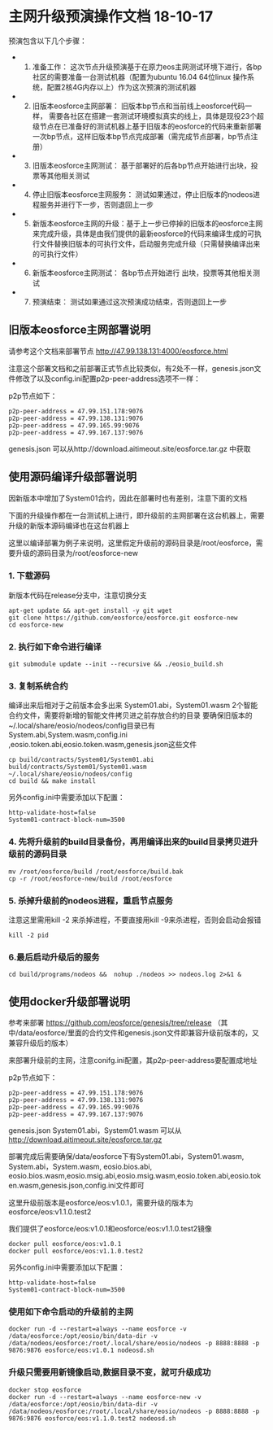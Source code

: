 # 主网升级预演操作文档 18-10-17

预演包含以下几个步骤：

- 1. 准备工作： 这次节点升级预演基于在原力eos主网测试环境下进行，各bp社区的需要准备一台测试机器（配置为ubuntu 16.04 64位linux 操作系统，配置2核4G内存以上）作为这次预演的测试机器

- 2. 旧版本eosforce主网部署： 旧版本bp节点和当前线上eosforce代码一样， 需要各社区在搭建一套测试环境模拟真实的线上，具体是现役23个超级节点在已准备好的测试机器上基于旧版本的eosforce的代码来重新部署一次bp节点，这样旧版本bp节点完成部署（需完成节点部署，bp节点注册）

- 3. 旧版本eosforce主网测试： 基于部署好的后各bp节点开始进行出块，投票等其他相关测试

- 4. 停止旧版本eosforce主网服务： 测试如果通过，停止旧版本的nodeos进程服务并进行下一步，否则退回上一步

- 5. 新版本eosforce主网的升级：基于上一步已停掉的旧版本的eosforce主网来完成升级，具体是由我们提供的最新eosforce的代码来编译生成的可执行文件替换旧版本的可执行文件，启动服务完成升级（只需替换编译出来的可执行文件）

- 6. 新版本eosforce主网测试： 各bp节点开始进行 出块，投票等其他相关测试

- 7. 预演结束： 测试如果通过这次预演成功结束，否则退回上一步


## 旧版本eosforce主网部署说明

请参考这个文档来部署节点  http://47.99.138.131:4000/eosforce.html

注意这个部署文档和之前部署正式节点比较类似，有2处不一样，genesis.json文件修改了以及config.ini配置p2p-peer-address选项不一样：

p2p节点如下：

```
p2p-peer-address = 47.99.151.178:9076
p2p-peer-address = 47.99.138.131:9076
p2p-peer-address = 47.99.165.99:9076
p2p-peer-address = 47.99.167.137:9076
```

genesis.json 可以从http://download.aitimeout.site/eosforce.tar.gz 中获取

## 使用源码编译升级部署说明

因新版本中增加了System01合约，因此在部署时也有差别，注意下面的文档

下面的升级操作都在一台测试机上进行，即升级前的主网部署在这台机器上，需要升级的新版本源码编译也在这台机器上

这里以编译部署为例子来说明，这里假定升级前的源码目录是/root/eosforce，需要升级的源码目录为/root/eosforce-new


### 1. 下载源码
新版本代码在release分支中，注意切换分支

```shell
apt-get update && apt-get install -y git wget
git clone https://github.com/eosforce/eosforce.git eosforce-new
cd eosforce-new
```

### 2. 执行如下命令进行编译

```shell
git submodule update --init --recursive && ./eosio_build.sh
```

### 3. 复制系统合约

编译出来后相对于之前版本会多出来 System01.abi，System01.wasm  2个智能合约文件，需要将新增的智能文件拷贝进之前存放合约的目录
要确保旧版本的 ~/.local/share/eosio/nodeos/config目录已有System.abi,System.wasm,config.ini	,eosio.token.abi,eosio.token.wasm,genesis.json这些文件

```shell
cp build/contracts/System01/System01.abi build/contracts/System01/System01.wasm ~/.local/share/eosio/nodeos/config
cd build && make install
```

另外config.ini中需要添加以下配置：

```
http-validate-host=false
System01-contract-block-num=3500
```

### 4. 先将升级前的build目录备份，再用编译出来的build目录拷贝进升级前的源码目录

```shell
mv /root/eosforce/build /root/eosforce/build.bak
cp -r /root/eosforce-new/build /root/eosforce
```

### 5. 杀掉升级前的nodeos进程，重启节点服务

注意这里需用kill -2 来杀掉进程，不要直接用kill -9来杀进程，否则会启动会报错

```shell
kill -2 pid
```

### 6.最后启动升级后的服务

```shell
cd build/programs/nodeos &&  nohup ./nodeos >> nodeos.log 2>&1 &
```


## 使用docker升级部署说明

参考来部署 https://github.com/eosforce/genesis/tree/release
（其中/data/eosforce/里面的合约文件和genesis.json文件即兼容升级前版本的，又兼容升级后的版本）

来部署升级前的主网，注意conifg.ini配置，其p2p-peer-address要配置成地址

p2p节点如下：

```
p2p-peer-address = 47.99.151.178:9076
p2p-peer-address = 47.99.138.131:9076
p2p-peer-address = 47.99.165.99:9076
p2p-peer-address = 47.99.167.137:9076
```

genesis.json System01.abi，System01.wasm 可以从 http://download.aitimeout.site/eosforce.tar.gz

部署完成后需要确保/data/eosforce下有System01.abi，System01.wasm, System.abi，System.wasm, eosio.bios.abi, eosio.bios.wasm,eosio.msig.abi,eosio.msig.wasm,eosio.token.abi,eosio.token.wasm,genesis.json,config.ini文件即可

这里升级前版本是eosforce/eos:v1.0.1，需要升级的版本为eosforce/eos:v1.1.0.test2

我们提供了eosforce/eos:v1.0.1和eosforce/eos:v1.1.0.test2镜像

 ```shell
 docker pull eosforce/eos:v1.0.1
 docker pull eosforce/eos:v1.1.0.test2
 ```

 另外config.ini中需要添加以下配置：

```
http-validate-host=false
System01-contract-block-num=3500
```

 ### 使用如下命令启动的升级前的主网
 
 ```shell
 docker run -d --restart=always --name eosforce -v /data/eosforce:/opt/eosio/bin/data-dir -v /data/nodeos/eosforce:/root/.local/share/eosio/nodeos -p 8888:8888 -p 9876:9876 eosforce/eos:v1.0.1 nodeosd.sh
```

 ### 升级只需要用新镜像启动,数据目录不变，就可升级成功

  ```shell
  docker stop eosforce
  docker run -d --restart=always --name eosforce-new -v /data/eosforce:/opt/eosio/bin/data-dir -v /data/nodeos/eosforce:/root/.local/share/eosio/nodeos -p 8888:8888 -p 9876:9876 eosforce/eos:v1.1.0.test2 nodeosd.sh
  ```

